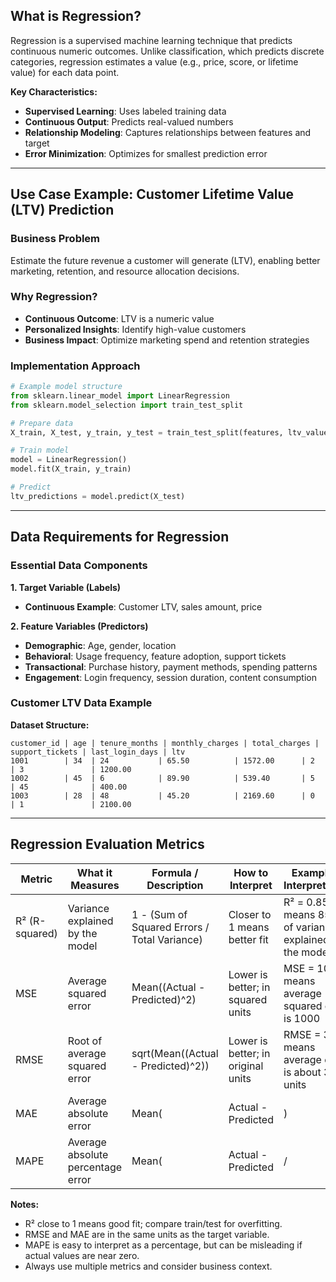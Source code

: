 ## What is Regression?
Regression is a supervised machine learning technique that predicts continuous numeric outcomes. Unlike classification, which predicts discrete categories, regression estimates a value (e.g., price, score, or lifetime value) for each data point.

**Key Characteristics:**
- **Supervised Learning**: Uses labeled training data
- **Continuous Output**: Predicts real-valued numbers
- **Relationship Modeling**: Captures relationships between features and target
- **Error Minimization**: Optimizes for smallest prediction error

---

## Use Case Example: Customer Lifetime Value (LTV) Prediction

### Business Problem
Estimate the future revenue a customer will generate (LTV), enabling better marketing, retention, and resource allocation decisions.

### Why Regression?
- **Continuous Outcome**: LTV is a numeric value
- **Personalized Insights**: Identify high-value customers
- **Business Impact**: Optimize marketing spend and retention strategies

### Implementation Approach
```python
# Example model structure
from sklearn.linear_model import LinearRegression
from sklearn.model_selection import train_test_split

# Prepare data
X_train, X_test, y_train, y_test = train_test_split(features, ltv_values)

# Train model
model = LinearRegression()
model.fit(X_train, y_train)

# Predict
ltv_predictions = model.predict(X_test)
```

---

## Data Requirements for Regression

### Essential Data Components

**1. Target Variable (Labels)**
- **Continuous Example**: Customer LTV, sales amount, price

**2. Feature Variables (Predictors)**
- **Demographic**: Age, gender, location
- **Behavioral**: Usage frequency, feature adoption, support tickets
- **Transactional**: Purchase history, payment methods, spending patterns
- **Engagement**: Login frequency, session duration, content consumption

### Customer LTV Data Example

**Dataset Structure:**
```
customer_id | age | tenure_months | monthly_charges | total_charges | support_tickets | last_login_days | ltv
1001        | 34  | 24           | 65.50          | 1572.00      | 2              | 3               | 1200.00
1002        | 45  | 6            | 89.90          | 539.40       | 5              | 45              | 400.00
1003        | 28  | 48           | 45.20          | 2169.60      | 0              | 1               | 2100.00
```

---

## Regression Evaluation Metrics

| Metric      | What it Measures                      | Formula / Description                                 | How to Interpret                | Example & Interpretation |
|-------------|---------------------------------------|------------------------------------------------------|---------------------------------|-------------------------|
| R² (R-squared) | Variance explained by the model     | 1 - (Sum of Squared Errors / Total Variance)          | Closer to 1 means better fit    | R² = 0.85 means 85% of variance is explained by the model |
| MSE         | Average squared error                 | Mean((Actual - Predicted)^2)                          | Lower is better; in squared units| MSE = 1000 means average squared error is 1000 |
| RMSE        | Root of average squared error         | sqrt(Mean((Actual - Predicted)^2))                    | Lower is better; in original units| RMSE = 30 means average error is about 30 units |
| MAE         | Average absolute error                | Mean(|Actual - Predicted|)                            | Lower is better; in original units| MAE = 20 means average error is 20 units |
| MAPE        | Average absolute percentage error     | Mean(|Actual - Predicted| / |Actual|) × 100%          | Lower is better; as a percentage | MAPE = 10% means predictions are off by 10% on average |

**Notes:**
- R² close to 1 means good fit; compare train/test for overfitting.
- RMSE and MAE are in the same units as the target variable.
- MAPE is easy to interpret as a percentage, but can be misleading if actual values are near zero.
- Always use multiple metrics and consider business context.
